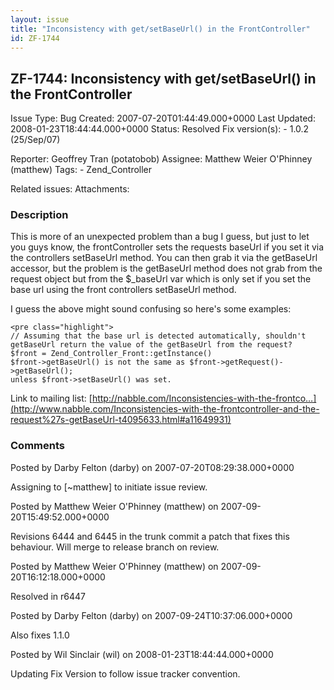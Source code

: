 ```yaml
---
layout: issue
title: "Inconsistency with get/setBaseUrl() in the FrontController"
id: ZF-1744
---
```


ZF-1744: Inconsistency with get/setBaseUrl() in the FrontController
-------------------------------------------------------------------

 Issue Type: Bug Created: 2007-07-20T01:44:49.000+0000 Last Updated: 2008-01-23T18:44:44.000+0000 Status: Resolved Fix version(s): - 1.0.2 (25/Sep/07)
 
 Reporter:  Geoffrey Tran (potatobob)  Assignee:  Matthew Weier O'Phinney (matthew)  Tags: - Zend\_Controller
 
 Related issues: 
 Attachments: 
### Description

This is more of an unexpected problem than a bug I guess, but just to let you guys know, the frontController sets the requests baseUrl if you set it via the controllers setBaseUrl method. You can then grab it via the getBaseUrl accessor, but the problem is the getBaseUrl method does not grab from the request object but from the $\_baseUrl var which is only set if you set the base url using the front controllers setBaseUrl method.

I guess the above might sound confusing so here's some examples:

 
    <pre class="highlight">
    // Assuming that the base url is detected automatically, shouldn't getBaseUrl return the value of the getBaseUrl from the request?
    $front = Zend_Controller_Front::getInstance()
    $front->getBaseUrl() is not the same as $front->getRequest()->getBaseUrl();
    unless $front->setBaseUrl() was set.


Link to mailing list: [http://nabble.com/Inconsistencies-with-the-frontco…](http://www.nabble.com/Inconsistencies-with-the-frontcontroller-and-the-request%27s-getBaseUrl-t4095633.html#a11649931)

 

 

### Comments

Posted by Darby Felton (darby) on 2007-07-20T08:29:38.000+0000

Assigning to [~matthew] to initiate issue review.

 

 

Posted by Matthew Weier O'Phinney (matthew) on 2007-09-20T15:49:52.000+0000

Revisions 6444 and 6445 in the trunk commit a patch that fixes this behaviour. Will merge to release branch on review.

 

 

Posted by Matthew Weier O'Phinney (matthew) on 2007-09-20T16:12:18.000+0000

Resolved in r6447

 

 

Posted by Darby Felton (darby) on 2007-09-24T10:37:06.000+0000

Also fixes 1.1.0

 

 

Posted by Wil Sinclair (wil) on 2008-01-23T18:44:44.000+0000

Updating Fix Version to follow issue tracker convention.

 

 